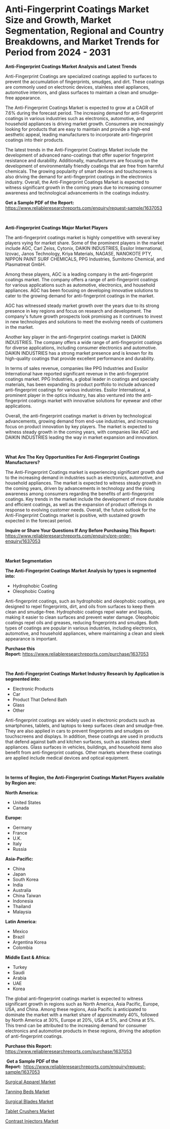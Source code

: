 <p><h1>Anti-Fingerprint Coatings Market Size and Growth, Market Segmentation, Regional and Country Breakdowns, and Market Trends for Period from 2024 -  2031</h1></p><p><strong>Anti-Fingerprint Coatings Market Analysis and Latest Trends</strong></p>
<p><p>Anti-Fingerprint Coatings are specialized coatings applied to surfaces to prevent the accumulation of fingerprints, smudges, and dirt. These coatings are commonly used on electronic devices, stainless steel appliances, automotive interiors, and glass surfaces to maintain a clean and smudge-free appearance.</p><p>The Anti-Fingerprint Coatings Market is expected to grow at a CAGR of 7.6% during the forecast period. The increasing demand for anti-fingerprint coatings in various industries such as electronics, automotive, and household appliances is driving market growth. Consumers are increasingly looking for products that are easy to maintain and provide a high-end aesthetic appeal, leading manufacturers to incorporate anti-fingerprint coatings into their products.</p><p>The latest trends in the Anti-Fingerprint Coatings Market include the development of advanced nano-coatings that offer superior fingerprint resistance and durability. Additionally, manufacturers are focusing on the development of environmentally friendly coatings that are free from harmful chemicals. The growing popularity of smart devices and touchscreens is also driving the demand for anti-fingerprint coatings in the electronics industry. Overall, the Anti-Fingerprint Coatings Market is expected to witness significant growth in the coming years due to increasing consumer awareness and technological advancements in the coatings industry.</p></p>
<p><strong>Get a Sample PDF of the Report:&nbsp;</strong> <a href="https://www.reliableresearchreports.com/enquiry/request-sample/1637053">https://www.reliableresearchreports.com/enquiry/request-sample/1637053</a></p>
<p>&nbsp;</p>
<p><strong>Anti-Fingerprint Coatings Major Market Players</strong></p>
<p><p>The anti-fingerprint coatings market is highly competitive with several key players vying for market share. Some of the prominent players in the market include AGC, Carl Zeiss, Cytonix, DAIKIN INDUSTRIES, Essilor International, Izovac, Janos Technology, Kriya Materials, NAGASE, NANOKOTE PTY, NIPPON PAINT SURF CHEMICALS, PPG Industries, Sumitomo Chemical, and Plasmatreat GmbH.</p><p>Among these players, AGC is a leading company in the anti-fingerprint coatings market. The company offers a range of anti-fingerprint coatings for various applications such as automotive, electronics, and household appliances. AGC has been focusing on developing innovative solutions to cater to the growing demand for anti-fingerprint coatings in the market.</p><p>AGC has witnessed steady market growth over the years due to its strong presence in key regions and focus on research and development. The company's future growth prospects look promising as it continues to invest in new technologies and solutions to meet the evolving needs of customers in the market.</p><p>Another key player in the anti-fingerprint coatings market is DAIKIN INDUSTRIES. The company offers a wide range of anti-fingerprint coatings for diverse applications, including consumer electronics and automotive. DAIKIN INDUSTRIES has a strong market presence and is known for its high-quality coatings that provide excellent performance and durability.</p><p>In terms of sales revenue, companies like PPG Industries and Essilor International have reported significant revenue in the anti-fingerprint coatings market. PPG Industries, a global leader in coatings and specialty materials, has been expanding its product portfolio to include advanced anti-fingerprint coatings for various industries. Essilor International, a prominent player in the optics industry, has also ventured into the anti-fingerprint coatings market with innovative solutions for eyewear and other applications.</p><p>Overall, the anti-fingerprint coatings market is driven by technological advancements, growing demand from end-use industries, and increasing focus on product innovation by key players. The market is expected to witness steady growth in the coming years, with companies like AGC and DAIKIN INDUSTRIES leading the way in market expansion and innovation.</p></p>
<p>&nbsp;</p>
<p><strong>What Are The Key Opportunities For Anti-Fingerprint Coatings Manufacturers?</strong></p>
<p><p>The Anti-Fingerprint Coatings market is experiencing significant growth due to the increasing demand in industries such as electronics, automotive, and household appliances. The market is expected to witness steady growth in the coming years, driven by advancements in technology and the rising awareness among consumers regarding the benefits of anti-fingerprint coatings. Key trends in the market include the development of more durable and efficient coatings, as well as the expansion of product offerings in response to evolving customer needs. Overall, the future outlook for the Anti-Fingerprint Coatings market is positive, with sustained growth expected in the forecast period.</p></p>
<p><strong>Inquire or Share Your Questions If Any Before Purchasing This Report:</strong> <a href="https://www.reliableresearchreports.com/enquiry/pre-order-enquiry/1637053">https://www.reliableresearchreports.com/enquiry/pre-order-enquiry/1637053</a></p>
<p>&nbsp;</p>
<p><strong>Market Segmentation</strong></p>
<p><strong>The Anti-Fingerprint Coatings Market Analysis by types is segmented into:</strong></p>
<p><ul><li>Hydrophobic Coating</li><li>Oleophobic Coating</li></ul></p>
<p><p>Anti-fingerprint coatings, such as hydrophobic and oleophobic coatings, are designed to repel fingerprints, dirt, and oils from surfaces to keep them clean and smudge-free. Hydrophobic coatings repel water and liquids, making it easier to clean surfaces and prevent water damage. Oleophobic coatings repel oils and greases, reducing fingerprints and smudges. Both types of coatings are popular in various industries, including electronics, automotive, and household appliances, where maintaining a clean and sleek appearance is important.</p></p>
<p><strong>Purchase this Report:&nbsp;</strong><a href="https://www.reliableresearchreports.com/purchase/1637053">https://www.reliableresearchreports.com/purchase/1637053</a></p>
<p>&nbsp;</p>
<p><strong>The Anti-Fingerprint Coatings Market Industry Research by Application is segmented into:</strong></p>
<p><ul><li>Electronic Products</li><li>Car</li><li>Product That Defend Bath</li><li>Glass</li><li>Other</li></ul></p>
<p><p>Anti-fingerprint coatings are widely used in electronic products such as smartphones, tablets, and laptops to keep surfaces clean and smudge-free. They are also applied in cars to prevent fingerprints and smudges on touchscreens and displays. In addition, these coatings are used in products that defend against bath and kitchen surfaces, such as stainless steel appliances. Glass surfaces in vehicles, buildings, and household items also benefit from anti-fingerprint coatings. Other markets where these coatings are applied include medical devices and optical equipment.</p></p>
<p>&nbsp;</p>
<p><strong>In terms of Region, the Anti-Fingerprint Coatings Market Players available by Region are:</strong></p>
<p>
    <p> <strong> North America: </strong>
        <ul>
            <li>United States</li>
            <li>Canada</li>
        </ul>
        </p> 
    <p> <strong> Europe: </strong>
        <ul>
            <li>Germany</li>
            <li>France</li>
            <li>U.K.</li>
            <li>Italy</li>
            <li>Russia</li>
        </ul>
        </p> 
    <p> <strong> Asia-Pacific: </strong>
        <ul>
            <li>China</li>
            <li>Japan</li>
            <li>South Korea</li>
            <li>India</li>
            <li>Australia</li>
            <li>China Taiwan</li>
            <li>Indonesia</li>
            <li>Thailand</li>
            <li>Malaysia</li>
        </ul>
        </p> 
    <p> <strong> Latin America: </strong>
        <ul>
            <li>Mexico</li>
            <li>Brazil</li>
            <li>Argentina Korea</li>
            <li>Colombia</li>
        </ul>
        </p> 
    <p> <strong> Middle East & Africa: </strong>
        <ul>
            <li>Turkey</li>
            <li>Saudi</li>
            <li>Arabia</li>
            <li>UAE</li>
            <li>Korea</li>
        </ul>
    </p>
    </p>
<p><p>The global anti-fingerprint coatings market is expected to witness significant growth in regions such as North America, Asia Pacific, Europe, USA, and China. Among these regions, Asia Pacific is anticipated to dominate the market with a market share of approximately 40%, followed by North America at 30%, Europe at 20%, USA at 5%, and China at 5%. This trend can be attributed to the increasing demand for consumer electronics and automotive products in these regions, driving the adoption of anti-fingerprint coatings.</p></p>
<p><strong>Purchase this Report: </strong><a href="https://www.reliableresearchreports.com/purchase/1637053">https://www.reliableresearchreports.com/purchase/1637053</a></p>
<p>&nbsp;<strong>Get a Sample PDF of the Report:&nbsp;&nbsp;</strong><a href="https://www.reliableresearchreports.com/enquiry/request-sample/1637053">https://www.reliableresearchreports.com/enquiry/request-sample/1637053</a></p>
<p><strong></strong></p>
<p><p><a href="https://medium.com/@myrticecole/surgical-apparel-market-size-market-outlook-and-market-forecast-2024-to-2031-3b67430ed711">Surgical Apparel Market</a></p><p><a href="https://medium.com/@marlonblick/tanning-beds-market-competitive-analysis-market-trends-and-forecast-to-2031-6f7bd3fe0f07">Tanning Beds Market</a></p><p><a href="https://medium.com/@myrticecole/analyzing-surgical-blades-market-global-industry-perspective-and-forecast-2024-to-2031-37aae4b8083c">Surgical Blades Market</a></p><p><a href="https://medium.com/@marlonblick/tablet-crushers-market-insight-market-trends-growth-forecasted-from-2024-to-2031-1db7aa355156">Tablet Crushers Market</a></p><p><a href="https://medium.com/@marlonblick/contrast-injectors-nbsp-market-focuses-on-market-share-size-and-projected-forecast-till-2031-bce3416b4116">Contrast Injectors Market</a></p></p>
